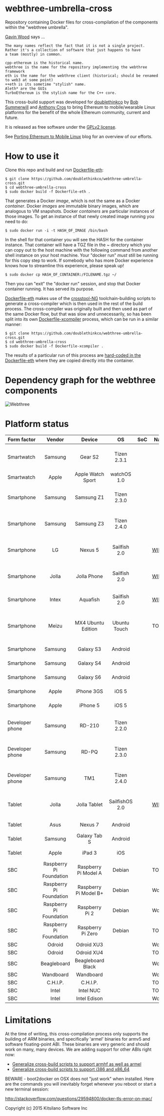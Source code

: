 # webthree-umbrella-cross

Repository containing Docker files for cross-compilation of the
components within the "webthree umbrella".

[Gavin Wood](https://github.com/gavofyork) says ...

    The many names reflect the fact that it is not a single project.
    Rather it's a collection of software that just happens to have
    a team (mostly) in common.
    
    cpp-ethereum is the historical name.
    webthree is the name for the repository implementing the webthree framework
    eth is the name for the webthree client (historical; should be renamed to web3 at some point)
    ++eth is its sometime "stylish" name.
    Aleth* are the GUIs
    TurboEthereum is the stylish name for the C++ core.

This cross-build support was developed for
[doublethinkco](http://doublethink.co) by
[Bob Summerwill](http://bobsummerwill.com)
and
[Anthony Cros](https://github.com/anthony-cros)
to bring Ethereum to mobile/wearable Linux platforms for the benefit
of the whole Ethereum community, current and future.

It is released as free software under the
[GPLv2 license](https://github.com/doublethinkco/webthree-umbrella-cross/blob/master/LICENSE.txt).

See [Porting Ethereum to Mobile Linux](http://doublethink.co/2015/09/22/porting-ethereum-to-mobile-linux/)
blog for an overview of our efforts.

# How to use it

Clone this repo and build and run [Dockerfile-eth](https://github.com/doublethinkco/webthree-umbrella-cross/blob/master/Dockerfile-eth):

    $ git clone https://github.com/doublethinkco/webthree-umbrella-cross.git
    $ cd webthree-umbrella-cross
    $ sudo docker build -f Dockerfile-eth .

That generates a Docker *image*, which is not the same as a Docker
*container*.  Docker *images* are immutable binary images, which are
analogous to VM snapshots.  Docker *containers* are particular instances
of those images.  To get an instance of that newly created image running
you need to do:

    $ sudo docker run -i -t HASH_OF_IMAGE /bin/bash

In the shell for that container you will see the HASH for the container
instance.  That container will have a TGZ file in the ~ directory
which you can copy out to the host machine with the following command
from another shell instance on your host machine.  Your "docker run"
*must* still be running for this copy step to work.    If somebody who
has more Docker experience knows how to streamline this experience,
please speak up!

    $ sudo docker cp HASH_OF_CONTAINER:/FILENAME.tgz ~/

Then you can "exit" the "docker run" session, and stop that Docker
container running.   It has served its purpose.

[Dockerfile-eth](https://github.com/doublethinkco/webthree-umbrella-cross/blob/master/Dockerfile-eth)
makes use of the [crosstool-NG](http://crosstool-ng.org/) toolchain-building
scripts to generate a cross-compiler which is then used in the rest of the
build process.  The cross-compiler was originally built and then used as
part of the same Docker flow, but that was slow and unnecessarily, so has
been split into its own [Dockerfile-xcompiler](https://github.com/doublethinkco/webthree-umbrella-cross/blob/master/Dockerfile-xcompiler)
process, which can be run in a similar manner:

    $ git clone https://github.com/doublethinkco/webthree-umbrella-cross.git
    $ cd webthree-umbrella-cross
    $ sudo docker build -f Dockerfile-xcompiler .

The results of a particular run of this process are
[hard-coded in the Dockerfile-eth](https://github.com/doublethinkco/webthree-umbrella-cross/blob/master/Dockerfile-eth#L46)
where they are copied directly into the container.


# Dependency graph for the webthree components

![Webthree](https://ipfs.pics/ipfs/QmcaAgncr7MgUKNBb4ebEDHVE4uro2g2NS6krMcGXyPq4n)

# Platform status

| Form factor     | Vendor                  | Device                | OS             | SoC | Native | Cross | Notes |
| ----------------|:-----------------------:|:---------------------:|:--------------:|-|---------|---------|----------------------------|
| Smartwatch      | Samsung                 | Gear S2               | Tizen 2.3.1    | |         | Broken  | Working through ABI issues | 
| Smartwatch      | Apple                   | Apple Watch Sport     | watchOS 1.0    | |         | TODO    | |
| Smartphone      | Samsung                 | Samsung Z1            | Tizen 2.3.0    | |         | [Broken #20](https://github.com/doublethinkco/webthree-umbrella-cross/issues/20) | Working through ABI issues |
| Smartphone      | Samsung                 | Samsung Z3            | Tizen 2.4.0    | |         | [Broken #20](https://github.com/doublethinkco/webthree-umbrella-cross/issues/20)  | Working through ABI issues |
| Smartphone      | LG                      | Nexus 5               | Sailfish 2.0   | | [WIP](https://build.merproject.org/project/show/home:vgrade:ethereum) | [Broken #21](https://github.com/doublethinkco/webthree-umbrella-cross/issues/21) | Working through ABI issues |
| Smartphone      | Jolla                   | Jolla Phone           | Sailfish 2.0   | | [WIP](https://build.merproject.org/project/show/home:vgrade:ethereum) | [Broken #21](https://github.com/doublethinkco/webthree-umbrella-cross/issues/21) | Working through ABI issues |
| Smartphone      | Intex                   | Aquafish              | Sailfish 2.0   | | [WIP](https://build.merproject.org/project/show/home:vgrade:ethereum) | [Broken #21](https://github.com/doublethinkco/webthree-umbrella-cross/issues/21) | Due for release in Q1 2016 |
| Smartphone      | Meizu                   | MX4 Ubuntu Edition    | Ubuntu Touch   | | TODO    | TODO    | Anthony struggling with device setup |
| Smartphone      | Samsung                 | Galaxy S3             | Android        | |         | [TODO #35](https://github.com/doublethinkco/webthree-umbrella-cross/issues/35) | |
| Smartphone      | Samsung                 | Galaxy S4             | Android        | |         | [TODO #35](https://github.com/doublethinkco/webthree-umbrella-cross/issues/35) | |
| Smartphone      | Samsung                 | Galaxy S6             | Android        | |         | [TODO #35](https://github.com/doublethinkco/webthree-umbrella-cross/issues/35) |  |
| Smartphone      | Apple                   | iPhone 3GS            | iOS 5          | |         | [TODO #36](https://github.com/doublethinkco/webthree-umbrella-cross/issues/36)    | |
| Smartphone      | Apple                   | iPhone 5              | iOS 5          | |         | [TODO #36](https://github.com/doublethinkco/webthree-umbrella-cross/issues/36)    | |
| Developer phone | Samsung                 | RD-210                | Tizen 2.2.0    | |         | [Broken #20](https://github.com/doublethinkco/webthree-umbrella-cross/issues/20)  | Working through ABI issues |
| Developer phone | Samsung                 | RD-PQ                 | Tizen 2.3.0    | |         | [Broken #20](https://github.com/doublethinkco/webthree-umbrella-cross/issues/20)  | Working through ABI issues |
| Developer phone | Samsung                 | TM1                   | Tizen 2.4.0    | |         | [Broken #20](https://github.com/doublethinkco/webthree-umbrella-cross/issues/20)  | Working through ABI issues |
| Tablet          | Jolla                   | Jolla Tablet          | SailfishOS 2.0 | | [WIP](https://build.merproject.org/project/show/home:vgrade:ethereum) | Broken | Working through ABI issues |
| Tablet          | Asus                    | Nexus 7               | Android        | |         | [TODO #35](https://github.com/doublethinkco/webthree-umbrella-cross/issues/35) | |
| Tablet          | Samsung                 | Galaxy Tab S          | Android        | |         | [TODO #35](https://github.com/doublethinkco/webthree-umbrella-cross/issues/35) | |
| Tablet          | Apple                   | iPad 3                | iOS            | |         | [TODO #36](https://github.com/doublethinkco/webthree-umbrella-cross/issues/36) | |
| SBC             | Raspberry Pi Foundation | Raspberry Pi Model A  | Debian         | | TODO    | TODO    | |
| SBC             | Raspberry Pi Foundation | Raspberry Pi Model B+ | Debian         | | Working | TODO    | |
| SBC             | Raspberry Pi Foundation | Raspberry Pi 2        | Debian         | | Working | Working | |
| SBC             | Raspberry Pi Foundation | Raspberry Pi Zero     | Debian         | | TODO    | Working | |
| SBC             | Odroid                  | Odroid XU3            |                | | Working | [Working](https://twitter.com/BobSummerwill/status/670585217384628224) | |
| SBC             | Odroid                  | Odroid XU4            |                | | TODO    | TODO    | |
| SBC             | Beagleboard             | Beagleboard Black     |                | | Working | TODO    | |
| SBC             | Wandboard               | Wandboard             |                | | Working | [Working](https://twitter.com/BobSummerwill/status/670573142914519040) | |
| SBC             | C.H.I.P.                | C.H.I.P.              |                | | TODO    | TODO    | |
| SBC             | Intel                   | Intel NUC             |                | | TODO    | TODO    | |
| SBC             | Intel                   | Intel Edison          |                | | Working | TODO    | |

# Limitations

At the time of writing, this cross-compilation process only supports
the building of ARM binaries, and specifically 'armel' binaries for
armv5 and software floating-point ABI.  These binaries are very
generic and should work on many, many devices.   We are adding support
for other ABIs right now:

- [Generalize cross-build scripts to support armhf as well as armel](https://github.com/doublethinkco/webthree-umbrella-cross/issues/10)
- [Generalize cross-build scripts to support i386 and x86_64](https://github.com/doublethinkco/webthree-umbrella-cross/issues/37)

BEWARE - boot2docker on OSX does not "just work" when installed.
Here are the commands you will inevitably forget whenever you reboot
or start a new terminal session:

http://stackoverflow.com/questions/29594800/docker-tls-error-on-mac/


Copyright (c) 2015 Kitsilano Software Inc
